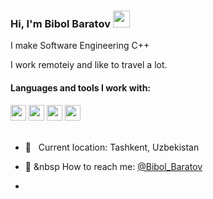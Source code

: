 ### Hi, I'm Bibol Baratov <img src="https://media0.giphy.com/media/gM5qFksULw54NMWyry/giphy.gif" width="27px">

I make Software Engineering C++ <br>

I work remoteiy and like to travel a lot. <br>

#### Languages and tools I work with:

<code><img src="https://w7.pngwing.com/pngs/201/90/png-transparent-logo-html-html5.png" height="25"></code>
<code><img src="https://www.freepnglogos.com/uploads/html5-logo-png/html5-logo-css-logo-png-transparent-svg-vector-bie-supply-9.png" height="25"></code>
<code><img src="https://upload.wikimedia.org/wikipedia/commons/1/19/C_Logo.png" height="25"></code>
<code><img src="https://w7.pngwing.com/pngs/703/560/png-transparent-apple-worldwide-developers-conference-swift-apple-developer-apple-orange-logo-computer-wallpaper-thumbnail.png" height="25"></code>  
<br />

- 📍 &nbsp; Current location: Tashkent, Uzbekistan
- 📝 &nbsp How to reach me: [@Bibol_Baratov](https://t.me/Bibol_Baratov) 










-  
